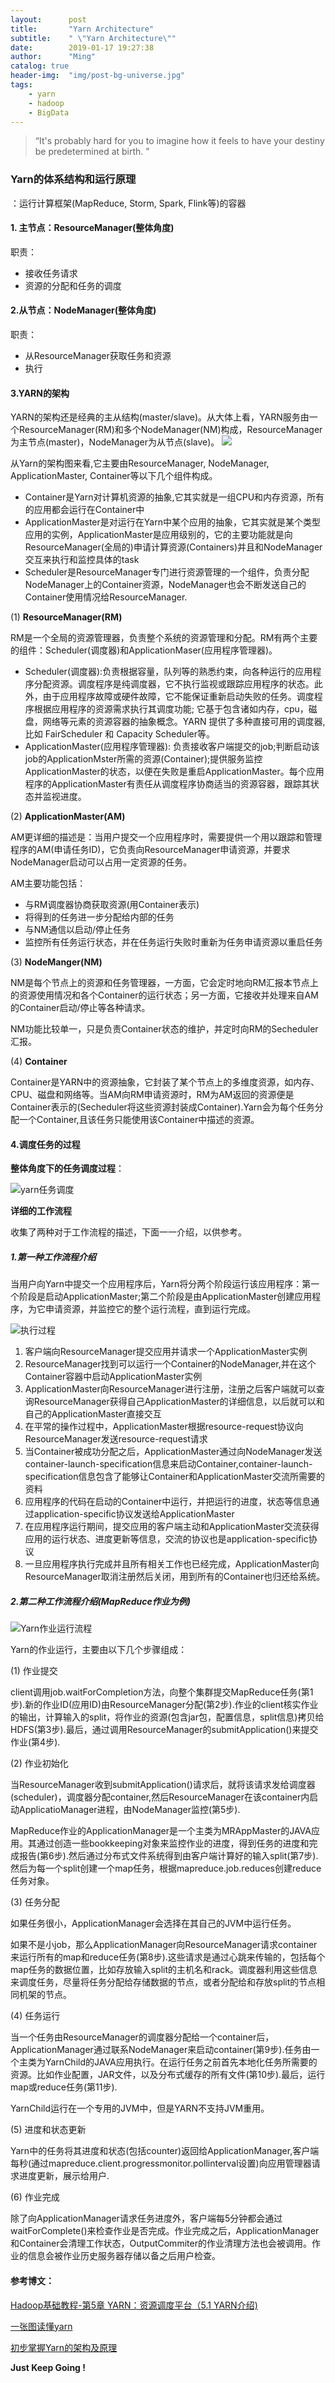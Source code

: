 ```yaml
---
layout:      post
title:       "Yarn Architecture"
subtitle:    " \"Yarn Architecture\""
date:        2019-01-17 19:27:38
author:      "Ming"
catalog: true
header-img:  "img/post-bg-universe.jpg"
tags:
    - yarn
    - hadoop
    - BigData
---
```


> “It's probably hard for you to imagine how it feels to have your destiny be predetermined at birth. ”


### Yarn的体系结构和运行原理
：运行计算框架(MapReduce, Storm, Spark, Flink等)的容器
#### 1. 主节点：ResourceManager(整体角度)
职责：
- 接收任务请求
- 资源的分配和任务的调度

#### 2.从节点：NodeManager(整体角度)
职责：
- 从ResourceManager获取任务和资源
- 执行

#### 3.YARN的架构
YARN的架构还是经典的主从结构(master/slave)。从大体上看，YARN服务由一个ResourceManager(RM)和多个NodeManager(NM)构成，ResourceManager为主节点(master)，NodeManager为从节点(slave)。
![](https://tva2.sinaimg.com/large/005CDUpdly1fz9nf295u0j30fl0ax3yt.jpg)

从Yarn的架构图来看,它主要由ResourceManager, NodeManager, ApplicationMaster, Container等以下几个组件构成。
- Container是Yarn对计算机资源的抽象,它其实就是一组CPU和内存资源，所有的应用都会运行在Container中
- ApplicationMaster是对运行在Yarn中某个应用的抽象，它其实就是某个类型应用的实例，ApplicationMaster是应用级别的，它的主要功能就是向ResourceManager(全局的)申请计算资源(Containers)并且和NodeManager交互来执行和监控具体的task
- Scheduler是ResourceManager专门进行资源管理的一个组件，负责分配NodeManager上的Container资源，NodeManager也会不断发送自己的Container使用情况给ResourceManager.

(1) **ResourceManager(RM)**

RM是一个全局的资源管理器，负责整个系统的资源管理和分配。RM有两个主要的组件：Scheduler(调度器)和ApplicationMaser(应用程序管理器)。
- Scheduler(调度器):负责根据容量，队列等的熟悉约束，向各种运行的应用程序分配资源。调度程序是纯调度器，它不执行监视或跟踪应用程序的状态。此外，由于应用程序故障或硬件故障，它不能保证重新启动失败的任务。调度程序根据应用程序的资源需求执行其调度功能; 它基于包含诸如内存，cpu，磁盘，网络等元素的资源容器的抽象概念。YARN 提供了多种直接可用的调度器,比如 FairScheduler 和 Capacity Scheduler等。
- ApplicationMaster(应用程序管理器): 负责接收客户端提交的job;判断启动该job的ApplicationMster所需的资源(Container);提供服务监控ApplicationMaster的状态，以便在失败是重启ApplicationMaster。每个应用程序的ApplicationMaster有责任从调度程序协商适当的资源容器，跟踪其状态并监视进度。


(2) **ApplicationMaster(AM)**

AM更详细的描述是：当用户提交一个应用程序时，需要提供一个用以跟踪和管理程序的AM(申请任务ID)，它负责向ResourceManager申请资源，并要求NodeManager启动可以占用一定资源的任务。

AM主要功能包括：
- 与RM调度器协商获取资源(用Container表示)
- 将得到的任务进一步分配给内部的任务
- 与NM通信以启动/停止任务
- 监控所有任务运行状态，并在任务运行失败时重新为任务申请资源以重启任务

(3) **NodeManger(NM)**

NM是每个节点上的资源和任务管理器，一方面，它会定时地向RM汇报本节点上的资源使用情况和各个Container的运行状态；另一方面，它接收并处理来自AM的Container启动/停止等各种请求。

NM功能比较单一，只是负责Container状态的维护，并定时向RM的Secheduler汇报。

(4) **Container**

Container是YARN中的资源抽象，它封装了某个节点上的多维度资源，如内存、CPU、磁盘和网络等。当AM向RM申请资源时，RM为AM返回的资源便是Container表示的(Secheduler将这些资源封装成Container).Yarn会为每个任务分配一个Container,且该任务只能使用该Container中描述的资源。

#### 4.调度任务的过程

**整体角度下的任务调度过程**：

![yarn任务调度](https://tva2.sinaimg.com/large/005CDUpdly1fz9m4avwjpj317a0j148q.jpg)

**详细的工作流程**

收集了两种对于工作流程的描述，下面一一介绍，以供参考。

##### 1.第一种工作流程介绍

当用户向Yarn中提交一个应用程序后，Yarn将分两个阶段运行该应用程序：第一个阶段是启动ApplicationMaster;第二个阶段是由ApplicationMaster创建应用程序，为它申请资源，并监控它的整个运行流程，直到运行完成。

![执行过程](https://tva3.sinaimg.com/large/005CDUpdly1fz9pujvxezj30mb0hpq9v.jpg)

1. 客户端向ResourceManager提交应用并请求一个ApplicationMaster实例
2. ResourceManager找到可以运行一个Container的NodeManager,并在这个Container容器中启动ApplicationMaster实例
3. ApplicationMaster向ResourceManager进行注册，注册之后客户端就可以查询ResourceManager获得自己ApplicationMaster的详细信息，以后就可以和自己的ApplicationMaster直接交互
4. 在平常的操作过程中，ApplicationMaster根据resource-request协议向ResourceManager发送resource-request请求
5. 当Container被成功分配之后，ApplicationMaster通过向NodeManager发送container-launch-specification信息来启动Container,container-launch-specification信息包含了能够让Container和ApplicationMaster交流所需要的资料
6. 应用程序的代码在启动的Container中运行，并把运行的进度，状态等信息通过application-specific协议发送给ApplicationMaster
7. 在应用程序运行期间，提交应用的客户端主动和ApplicationMaster交流获得应用的运行状态、进度更新等信息，交流的协议也是application-specific协议
8. 一旦应用程序执行完成并且所有相关工作也已经完成，ApplicationMaster向ResourceManager取消注册然后关闭，用到所有的Container也归还给系统。

##### 2.第二种工作流程介绍(MapReduce作业为例)

![Yarn作业运行流程](https://tva2.sinaimg.com/large/005CDUpdly1fz9rro8a1jj30fe0epdih.jpg)

Yarn的作业运行，主要由以下几个步骤组成：

(1) 作业提交

client调用job.waitForCompletion方法，向整个集群提交MapReduce任务(第1步).新的作业ID(应用ID)由ResourceManager分配(第2步).作业的client核实作业的输出，计算输入的split，将作业的资源(包含jar包，配置信息，split信息)拷贝给HDFS(第3步).最后，通过调用ResourceManager的submitApplication()来提交作业(第4步).

(2) 作业初始化

当ResourceManager收到submitApplication()请求后，就将该请求发给调度器(scheduler)，调度器分配container,然后ResourceManager在该container内启动ApplicatioManager进程，由NodeManager监控(第5步).

MapReduce作业的ApplicationManager是一个主类为MRAppMaster的JAVA应用。其通过创造一些bookkeeping对象来监控作业的进度，得到任务的进度和完成报告(第6步).然后通过分布式文件系统得到由客户端计算好的输入split(第7步).然后为每一个split创建一个map任务，根据mapreduce.job.reduces创建reduce任务对象。

(3) 任务分配

如果任务很小，ApplicationManager会选择在其自己的JVM中运行任务。

如果不是小job，那么ApplicationManager向ResourceManager请求container来运行所有的map和reduce任务(第8步).这些请求是通过心跳来传输的，包括每个map任务的数据位置，比如存放输入split的主机名和rack。调度器利用这些信息来调度任务，尽量将任务分配给存储数据的节点，或者分配给和存放split的节点相同机架的节点。

(4) 任务运行

当一个任务由ResourceManager的调度器分配给一个container后，ApplicationManager通过联系NodeManager来启动container(第9步).任务由一个主类为YarnChild的JAVA应用执行。在运行任务之前首先本地化任务所需要的资源。比如作业配置，JAR文件，以及分布式缓存的所有文件(第10步).最后，运行map或reduce任务(第11步).

YarnChild运行在一个专用的JVM中，但是YARN不支持JVM重用。

(5) 进度和状态更新

Yarn中的任务将其进度和状态(包括counter)返回给ApplicationManager,客户端每秒(通过mapreduce.client.progressmonitor.pollinterval设置)向应用管理器请求进度更新，展示给用户.

(6) 作业完成

除了向ApplicationManager请求任务进度外，客户端每5分钟都会通过waitForComplete()来检查作业是否完成。作业完成之后，ApplicationManager和Container会清理工作状态，OutputCommiter的作业清理方法也会被调用。作业的信息会被作业历史服务器存储以备之后用户检查。

#### 参考博文：

[Hadoop基础教程-第5章 YARN：资源调度平台（5.1 YARN介绍)](https://blog.csdn.net/chengyuqiang/article/details/72615108)

[一张图读懂yarn](https://www.jianshu.com/p/5dcc81c4e1cb)

[初步掌握Yarn的架构及原理](https://www.cnblogs.com/cxzdy/p/5494929.html)

**Just Keep Going !**
